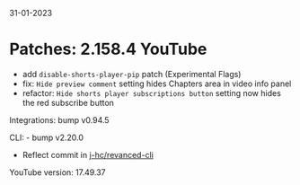 31-01-2023

Patches: 2.158.4
 YouTube
==
- add `disable-shorts-player-pip` patch (Experimental Flags)
- fix: `Hide preview comment` setting hides Chapters area in video info panel
- refactor: `Hide shorts player subscriptions button` setting now hides the red subscribe button
 
Integrations:  bump v0.94.5 
 
CLI:  - bump v2.20.0
- Reflect commit in [j-hc/revanced-cli](https://github.com/j-hc/revanced-cli) 

YouTube version: 17.49.37
